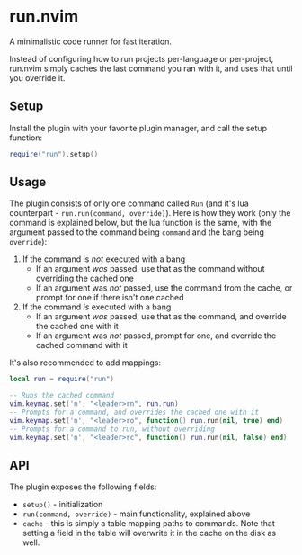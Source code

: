 # run.nvim

A minimalistic code runner for fast iteration.

Instead of configuring how to run projects per-language or per-project, run.nvim simply caches the last command you ran with it, and uses that until you override it.

## Setup

Install the plugin with your favorite plugin manager, and call the setup function:
```lua
require("run").setup()
```

## Usage

The plugin consists of only one command called `Run` (and it's lua counterpart - `run.run(command, override)`). Here is how they work (only the command is explained below, but the lua function is the same, with the argument passed to the command being `command` and the bang being `override`):

1. If the command is *not* executed with a bang
    - If an argument *was* passed, use that as the command without overriding the cached one
    - If an argument was *not* passed, use the command from the cache, or prompt for one if there isn't one cached
2. If the command *is* executed with a bang
    - If an argument *was* passed, use that as the command, and override the cached one with it
    - If an argument was *not* passed, prompt for one, and override the cached command with it

It's also recommended to add mappings:

```lua
local run = require("run")

-- Runs the cached command
vim.keymap.set('n', "<leader>rn", run.run)
-- Prompts for a command, and overrides the cached one with it
vim.keymap.set('n', "<leader>ro", function() run.run(nil, true) end)
-- Prompts for a command to run, without overriding
vim.keymap.set('n', "<leader>rc", function() run.run(nil, false) end)
```

## API

The plugin exposes the following fields:
- `setup()` - initialization
- `run(command, override)` - main functionality, explained above
- `cache` - this is simply a table mapping paths to commands. Note that setting a field in the table will overwrite it in the cache on the disk as well.
